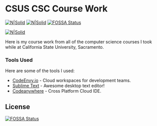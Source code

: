 # CSUS CSC Course Work

[![N|Solid](https://www.cloudflare.com/media/images/web-badges/cf-web-badges-f-1.png)](https://www.cloudflare.com/) [![N|Solid](https://licensebuttons.net/l/by-nc-sa/4.0/80x15.png)](http://creativecommons.org/licenses/by-nc-sa/4.0/)
[![FOSSA Status](https://app.fossa.io/api/projects/git%2Bgithub.com%2FMarcWoodyard%2FCSUS-CSC-Course-Work.svg?type=shield)](https://app.fossa.io/projects/git%2Bgithub.com%2FMarcWoodyard%2FCSUS-CSC-Course-Work?ref=badge_shield)

[![N|Solid](https://raw.githubusercontent.com/MarcWoodyard/CSUS-CSC-Course-Work/master/screenshot.jpg)](https://codenvy.io/)

Here is my course work from all of the computer science courses I took while at California State University, Sacramento.


### Tools Used

Here are some of the tools I used:

* [CodeEnvy.io](https://codenvy.io/) - Cloud workspaces for development teams.
* [Sublime Text](https://www.sublimetext.com/) - Awesome desktop text editor!
* [Codeanywhere](https://codeanywhere.com/) - Cross Platform Cloud IDE.


## License
[![FOSSA Status](https://app.fossa.io/api/projects/git%2Bgithub.com%2FMarcWoodyard%2FCSUS-CSC-Course-Work.svg?type=large)](https://app.fossa.io/projects/git%2Bgithub.com%2FMarcWoodyard%2FCSUS-CSC-Course-Work?ref=badge_large)